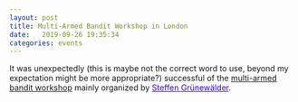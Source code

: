```yaml
---
layout: post
title: Multi-Armed Bandit Workshop in London
date:   2019-09-26 19:35:34
categories: events
---
```


It was unexpectedly (this is maybe not the correct word to use, beyond my expectation might be more appropriate?) successful of the <a href="https://grunewalder.blog/workshop-on-multi-armed-bandits-2019/">multi-armed bandit workshop</a> mainly organized by <a href="https://grunewalder.blog/" style="color:#3A01DF">Steffen Grünewälder</a>.
